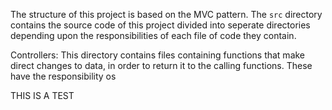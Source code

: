 The structure of this project is based on the MVC pattern. The ```src``` directory contains the source code of this project divided into seperate directories depending upon the responsibilities of each file of code they contain.

Controllers:
This directory contains files containing functions that make direct changes to data, in order to return it to the calling functions. These have the responsibility os

THIS IS A TEST
